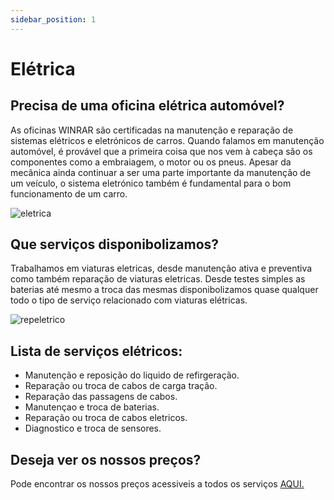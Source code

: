 ```yaml
---
sidebar_position: 1
---
```

# Elétrica

## Precisa de uma oficina elétrica automóvel?
As oficinas WINRAR são certificadas na manutenção e reparação de sistemas elétricos e eletrónicos de carros.
Quando falamos em manutenção automóvel, é provável que a primeira coisa que nos vem à cabeça são os componentes como a embraiagem, o motor ou os pneus. Apesar da mecânica ainda continuar a ser uma parte importante da manutenção de um veículo, o sistema eletrónico também é fundamental para o bom funcionamento de um carro.

![eletrica](https://cdn.discordapp.com/attachments/1049372613945851975/1189596025128759387/eletrica.png?ex=659ebca2&is=658c47a2&hm=78a24572f4a69e1335c549c48cfb411573a8627249ab701502d2d37120482c9f&)

## Que serviços disponibolizamos?
Trabalhamos em viaturas eletricas, desde manutenção ativa e preventiva como também reparação de viaturas eletricas.
Desde testes simples as baterias até mesmo a troca das mesmas disponibolizamos quase qualquer todo o tipo de serviço relacionado com viaturas elétricas.

![repeletrico](https://cdn.discordapp.com/attachments/1049372613945851975/1189598329986883684/repeletrica.png?ex=659ebec7&is=658c49c7&hm=f01ab8f2c4b667e1ae844db63bf7ca5dc6fe5ccd2b17834f9bb29c9cfa73ca9a&)

## Lista de serviços elétricos:

+ Manutenção e reposição do liquido de refirgeração.
+ Reparação ou troca de cabos de carga tração.
+ Reparação das passagens de cabos.
+ Manutençao e troca de baterias.
+ Reparação ou troca de cabos eletricos.
+ Diagnostico e troca de sensores.

## Deseja ver os nossos preços?
Pode encontrar os nossos preços acessiveis a todos os serviços [AQUI.](https://a70563.github.io/TP3/docs/Pre%C3%A7%C3%A1rio/Repara%C3%A7%C3%A3o)

